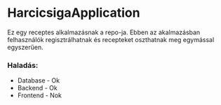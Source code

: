 # HarcicsigaApplication
Ez egy receptes alkalmazásnak a repo-ja. Ebben az akalmazásban felhasználók regisztrálhatnak és recepteket oszthatnak meg egymással egyszerűen.

### Haladás:
 - Database - Ok
 - Backend - Ok
 - Frontend - Nok
